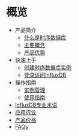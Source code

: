 # 概览

* 产品简介
    * [什么是时序数据库](database/utsdb/product/concepts)
    * [主要概念](database/utsdb/product/Terminology)
    * [产品优势](database/utsdb/product/superiority)
* 快速上手
    * [创建时序数据库实例](database/utsdb/quick/create)
    * [登录访问InfluxDB](database/utsdb/quick/login)
* 操作指南
    * [实例管理](database/utsdb/guide/instance)
    * [使用指南](database/utsdb/guide/use)
* [InfluxDB专业术语](database/utsdb/influxdb)
* [应用行业](database/utsdb/application)
* [产品价格](database/utsdb/price)
* [FAQs](database/utsdb/faqs)
